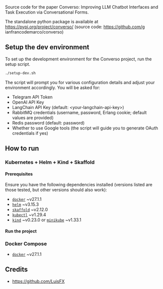 Source code for the paper Converso: Improving LLM Chatbot Interfaces and Task
Execution via Conversational Forms.

The standalone python package is available at https://pypi.org/project/converso/ (source code: https://github.com/g   ianfrancodemarco/converso)

## Setup the dev environment


To set up the development environment for the Converso project, run the setup script.

```bash
./setup-dev.sh
```

The script will prompt you for various configuration details and adjust your environment accordingly. You will be asked for:

- Telegram API Token
- OpenAI API Key
- LangChain API Key (default: \<your-langchain-api-key>)
- RabbitMQ credentials (username, password, Erlang cookie; default values are provided)
- Redis password (default: password)
- Whether to use Google tools (the script will guide you to generate OAuth credentials if yes)


## How to run

### Kubernetes + Helm + Kind + Skaffold

#### Prerequisites

Ensure you have the following dependencies installed (versions listed are those tested, but other versions should also work):

- [`docker`](https://www.docker.com/) ~v27.1.1
- [`helm`](https://helm.sh/docs/intro/install/) ~v3.15.3
- [`skaffold`](https://skaffold.dev/docs/install/) ~v2.12.0
- [`kubectl`](https://kubernetes.io/docs/tasks/tools/install-kubectl/) ~v1.29.4
- [`kind`](https://kind.sigs.k8s.io/) ~v0.23.0 or [`minikube`](https://minikube.sigs.k8s.io/docs/start/) ~v1.33.1

#### Run the project

### Docker Compose 
- [`docker`](https://www.docker.com/) ~v27.1.1

## Credits

- https://github.com/LuisFX
